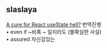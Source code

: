 <h2>slaslaya</h2><a href="https://www.notion.so/study66/A-cure-for-React-useState-hell-0b8cef95e80144bca32b95f7bd5c6e4c#218cd49b307d421090d69d5aa3fa2c01">A cure for React useState hell?</a> 번역진행<br>• even if ~비록 ~ 일지라도 (불확실한 사실)<br>• assured 자신감있는